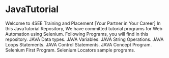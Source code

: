 # JavaTutorial
Welcome to 4SEE Training and Placement [Your Partner in Your Career]
In this JavaTutorial Repository, We have committed tutorial programs for Web Automation using Selenium.
Following Programs, you will find in this repository.
JAVA Data types.
JAVA Variables.
JAVA String Operations.
JAVA Loops Statements.
JAVA Control Statements.
JAVA Concept Program.
Selenium First Program.
Selenium Locators sample programs.
